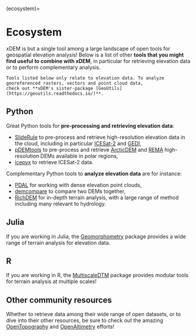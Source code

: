 (ecosystem)=

# Ecosystem

xDEM is but a single tool among a large landscape of open tools for geospatial elevation analysis! Below is a list of
other **tools that you might find useful to combine with xDEM**, in particular for retrieving elevation data or to perform complementary analysis.

```{seealso}
Tools listed below only relate to elevation data. To analyze georeferenced rasters, vectors and point cloud data,
check out **xDEM's sister-package [GeoUtils](https://geoutils.readthedocs.io/)**.
```
## Python

Great Python tools for **pre-processing and retrieving elevation data**:
- [SlideRule](https://slideruleearth.io/) to pre-process and retrieve high-resolution elevation data in the cloud, including in particular [ICESat-2](https://icesat-2.gsfc.nasa.gov/) and [GEDI](https://gedi.umd.edu/),
- [pDEMtools](https://pdemtools.readthedocs.io/en/latest/) to pre-process and retrieve [ArcticDEM](https://www.pgc.umn.edu/data/arcticdem/) and [REMA](https://www.pgc.umn.edu/data/rema/) high-resolution DEMs available in polar regions,
- [icepyx](https://icepyx.readthedocs.io/en/latest/) to retrieve ICESat-2 data.

Complementary Python tools to **analyze elevation data** are for instance:
- [PDAL](https://pdal.io/en/latest/) for working with dense elevation point clouds,
- [demcompare](https://demcompare.readthedocs.io/en/stable/) to compare two DEMs together,
- [RichDEM](https://richdem.readthedocs.io/en/latest/) for in-depth terrain analysis, with a large range of method including many relevant to hydrology.

## Julia

If you are working in Julia, the [Geomorphometry](https://github.com/Deltares/Geomorphometry.jl) package provides a
wide range of terrain analysis for elevation data.

## R

If you are working in R, the [MultiscaleDTM](https://ailich.github.io/MultiscaleDTM/) package provides modular tools 
for terrain analysis at multiple scales!

## Other community resources

Whether to retrieve data among their wide range of open datasets, or to dive into their other resources, be sure to check out the
amazing [OpenTopography](https://opentopography.org/) and [OpenAltimetry](https://openaltimetry.earthdatacloud.nasa.gov/data/) efforts!
